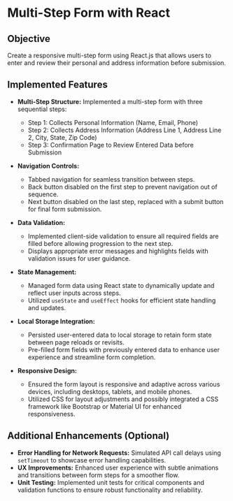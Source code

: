 # Multi-Step Form with React

## Objective

Create a responsive multi-step form using React.js that allows users to enter and review their personal and address information before submission.

## Implemented Features

- **Multi-Step Structure:** Implemented a multi-step form with three sequential steps:
  - Step 1: Collects Personal Information (Name, Email, Phone)
  - Step 2: Collects Address Information (Address Line 1, Address Line 2, City, State, Zip Code)
  - Step 3: Confirmation Page to Review Entered Data before Submission

- **Navigation Controls:** 
  - Tabbed navigation for seamless transition between steps.
  - Back button disabled on the first step to prevent navigation out of sequence.
  - Next button disabled on the last step, replaced with a submit button for final form submission.

- **Data Validation:**
  - Implemented client-side validation to ensure all required fields are filled before allowing progression to the next step.
  - Displays appropriate error messages and highlights fields with validation issues for user guidance.

- **State Management:**
  - Managed form data using React state to dynamically update and reflect user inputs across steps.
  - Utilized `useState` and `useEffect` hooks for efficient state handling and updates.

- **Local Storage Integration:**
  - Persisted user-entered data to local storage to retain form state between page reloads or revisits.
  - Pre-filled form fields with previously entered data to enhance user experience and streamline form completion.

- **Responsive Design:**
  - Ensured the form layout is responsive and adaptive across various devices, including desktops, tablets, and mobile phones.
  - Utilized CSS for layout adjustments and possibly integrated a CSS framework like Bootstrap or Material UI for enhanced responsiveness.

## Additional Enhancements (Optional)

- **Error Handling for Network Requests:** Simulated API call delays using `setTimeout` to showcase error handling capabilities.
- **UX Improvements:** Enhanced user experience with subtle animations and transitions between form steps for a smoother flow.
- **Unit Testing:** Implemented unit tests for critical components and validation functions to ensure robust functionality and reliability.


